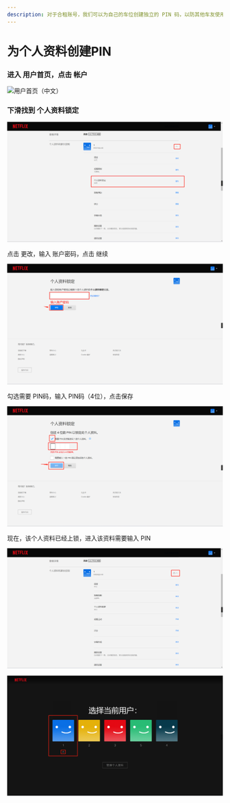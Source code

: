 ```yaml
---
description: 对于合租账号，我们可以为自己的车位创建独立的 PIN 码，以防其他车友使用自己的车位影响自己的观影列表以及观影记录的体验。
---
```


# 为个人资料创建PIN

### 进入 用户首页，点击 帐户

![用户首页（中文）](../../.gitbook/assets/13.png)

### 下滑找到 个人资料锁定

![个人资料锁定](../../.gitbook/assets/14.png)

点击 更改，输入 账户密码，点击 继续

![输入账户密码](../../.gitbook/assets/15.png)

勾选需要 PIN码，输入 PIN码（4位），点击保存

![PIN](../../.gitbook/assets/16.png)

现在，该个人资料已经上锁，进入该资料需要输入 PIN

![PIN](../../.gitbook/assets/17.png)

![PIN](../../.gitbook/assets/18.png)
